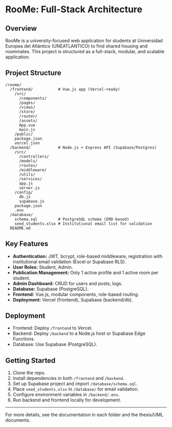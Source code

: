 # RooMe: Full-Stack Architecture

## Overview
RooMe is a university-focused web application for students at Universidad Europea del Atlántico (UNEATLANTICO) to find shared housing and roommates. This project is structured as a full-stack, modular, and scalable application.

## Project Structure

```
/roome/
  /frontend/           # Vue.js app (Vercel-ready)
    /src/
      /components/
      /pages/
      /views/
      /store/
      /router/
      /assets/
      App.vue
      main.js
    /public/
    package.json
    vercel.json
  /backend/            # Node.js + Express API (Supabase/Postgres)
    /src/
      /controllers/
      /models/
      /routes/
      /middleware/
      /utils/
      /services/
      app.js
      server.js
    /config/
      db.js
      supabase.js
    package.json
    .env
  /database/
    schema.sql         # PostgreSQL schema (ERD-based)
    seed_students.xlsx # Institutional email list for validation
  README.md
```

## Key Features
- **Authentication:** JWT, bcrypt, role-based middleware, registration with institutional email validation (Excel or Supabase RLS).
- **User Roles:** Student, Admin.
- **Publication Management:** Only 1 active profile and 1 active room per student.
- **Admin Dashboard:** CRUD for users and posts, logs.
- **Database:** Supabase (PostgreSQL).
- **Frontend:** Vue.js, modular components, role-based routing.
- **Deployment:** Vercel (frontend), Supabase (backend/db).

## Deployment
- Frontend: Deploy `/frontend` to Vercel.
- Backend: Deploy `/backend` to a Node.js host or Supabase Edge Functions.
- Database: Use Supabase (PostgreSQL).

## Getting Started
1. Clone the repo.
2. Install dependencies in both `/frontend` and `/backend`.
3. Set up Supabase project and import `/database/schema.sql`.
4. Place `seed_students.xlsx` in `/database/` for email validation.
5. Configure environment variables in `/backend/.env`.
6. Run backend and frontend locally for development.

---

For more details, see the documentation in each folder and the thesis/UML documents.
